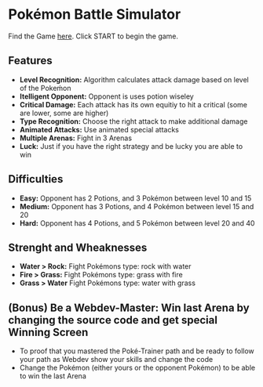 
# Pokémon Battle Simulator
Find the Game [here](https://ironhack-labs-pr1m0x.github.io/game-pokemon/). Click START to begin the game.
## Features
* **Level Recognition:** Algorithm calculates attack damage based on level of the Pokeḿon
* **Itelligent Opponent:** Opponent is uses potion wiseley
* **Critical Damage:** Each attack has its own equitiy to hit a critical (some are lower, some are higher)
* **Type Recognition:** Choose the right attack to make additional damage
* **Animated Attacks:** Use animated special attacks
* **Multiple Arenas:** Fight in 3 Arenas
* **Luck:** Just if you have the right strategy and be lucky you are able to win
## Difficulties
* **Easy:** Opponent has 2 Potions, and 3 Pokémon between level 10 and 15
* **Medium:** Opponent has 3 Potions, and 4 Pokémon between level 15 and 20
* **Hard:** Opponent has 4 Potions, and 5 Pokémon between level 20 and 40

## Strenght and Wheaknesses
* **Water > Rock:** Fight Pokémons type: rock with water
* **Fire > Grass:** Fight Pokémons type: grass with fire
* **Grass > Water** Fight Pokémons type: water with grass

## (Bonus) Be a Webdev-Master: Win last Arena by changing the source code and get special Winning Screen
* To proof that you mastered the Poké-Trainer path and be ready to follow your path as Webdev show your skills and change the code
* Change the Pokémon (either yours or the opponent Pokémon) to be able to win the last Arena
